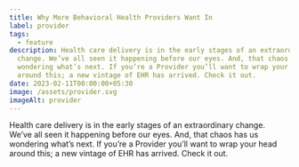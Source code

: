 ```yaml
---
title: Why More Behavioral Health Providers Want In
label: provider
tags:
  - feature
description: Health care delivery is in the early stages of an extraordinary
  change. We’ve all seen it happening before our eyes. And, that chaos has us
  wondering what’s next. If you’re a Provider you’ll want to wrap your head
  around this; a new vintage of EHR has arrived. Check it out.
date: 2023-02-11T00:00:00+05:30
image: /assets/provider.svg
imageAlt: provider
---
```

Health care delivery is in the early stages of an extraordinary change. We’ve all seen it happening before our eyes. And, that chaos has us wondering what’s next. If you’re a Provider you’ll want to wrap your head around this; a new vintage of EHR has arrived. Check it out.